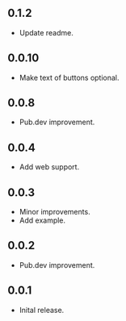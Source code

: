 ## 0.1.2

* Update readme.

## 0.0.10

* Make text of buttons optional.

## 0.0.8

* Pub.dev improvement.

## 0.0.4

* Add web support.

## 0.0.3

* Minor improvements.
* Add example.

## 0.0.2

* Pub.dev improvement.

## 0.0.1

* Inital release.